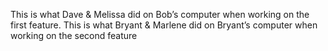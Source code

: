 This is what Dave & Melissa did on Bob’s computer when working on the first feature.
This is what Bryant & Marlene did on Bryant’s computer when working on the second feature